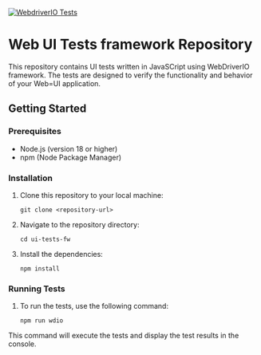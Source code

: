 [![WebdriverIO Tests](https://github.com/facucz/ui-tests-fw/actions/workflows/webdriverio.yml/badge.svg?branch=master)](https://github.com/facucz/ui-tests-fw/actions/workflows/webdriverio.yml)

# Web UI Tests framework Repository

This repository contains UI tests written in JavaSCript using WebDriverIO framework. The tests are designed to verify the functionality and behavior of your Web=UI application.

## Getting Started

### Prerequisites

- Node.js (version 18 or higher)
- npm (Node Package Manager)

### Installation

1. Clone this repository to your local machine:

   ```shell
   git clone <repository-url>
   ```

2. Navigate to the repository directory:

    ```shell
    cd ui-tests-fw
    ```

3. Install the dependencies:

    ```shell
    npm install
    ```

### Running Tests

1. To run the tests, use the following command:

    ```shell
    npm run wdio
    ```

This command will execute the tests and display the test results in the console.
